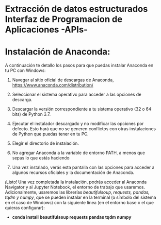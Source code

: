 # Extracción de datos estructurados Interfaz de Programacion de Aplicaciones -APIs-

# Instalación de Anaconda:
A continuación te detallo los pasos para que puedas instalar Anaconda en tu PC con Windows:

1. Navegar al sitio oficial de descargas de Anaconda, https://www.anaconda.com/distribution/

2. Seleccionar el sistema operativo para acceder a las opciones de descarga.

3. Descargar la versión correspondiente a tu sistema operativo (32 o 64 bits) de Python 3.7.


4. Ejecutar el instalador descargado y no modificar las opciones por defecto. Esto hará que no se generen conflictos con otras instalaciones de Python que puedas tener en tu PC.

5. Elegir el directorio de instalación.


6. No agregar Anaconda a la variable de entorno PATH, a menos que sepas lo que estás haciendo

7. Una vez instalado, verás esta pantalla con las opciones para acceder a algunos recursos oficiales y la documentación de Anaconda.

¡Listo! Una vez completada la instalación, podrás acceder al Anaconda Navigator y al Jupyter Notebook, el entorno de trabajo que usaremos. Adicionalmente, usaremos las librerías *beautifulsoup*, *requests, pandas, tqdm y numpy*, que se pueden instalar en la terminal (o símbolo del sistema en el caso de Windows) con la siguiente línea (en el entorno base o el que quieras configurar):
- **conda install beautifulsoup requests pandas tqdm numpy**
